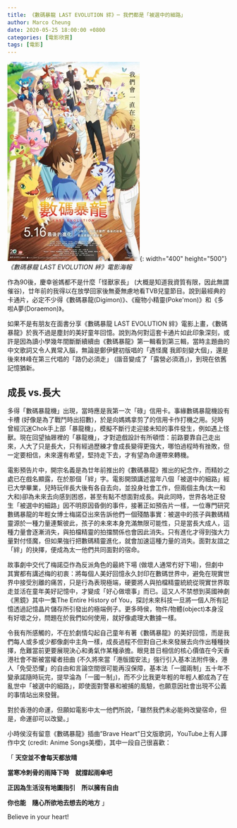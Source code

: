 ```yaml
---
title: 《數碼暴龍 LAST EVOLUTION 絆》─ 我們都是「被選中的細路」
author: Marco Cheung
date: 2020-05-25 18:00:00 +0800
categories: [電影欣賞]
tags: [電影]
---
```


![digimon](/images/digimon.jpg){: width="400" height="500"}
_《數碼暴龍 LAST EVOLUTION 絆》電影海報_

作為90後，慶幸爸媽都不是什麼「怪獸家長」 (大概是知道我資質有限，因此無謂催谷)，廿年前的我得以在放學回家後無憂無慮地看TVB兒童節目。說到最經典的卡通片，必定不少得《數碼暴龍(Digimon)》、《寵物小精靈(Poke'mon)》和《多啦A夢(Doraemon)》。

如果不是有朋友在面書分享《數碼暴龍 LAST EVOLUTION 絆》電影上畫，《數碼暴龍》於我不過是塵封的美好童年回憶。說到為何對這套卡通片如此印象深刻，或許是因為讀小學幾年間斷斷續續由《數碼暴龍》第一輯看到第三輯，當時主題曲的中文歌詞又令人異常入腦，無論是鄭伊健初版唱的「遇怪魔 我即刻變大個」，還是後來林峰在第三代唱的「路仍必須走」 (諧音變成了「露營必須酒」)，到現在依舊記憶猶新。

## 成長 vs.長大

多得「數碼暴龍機」出現，當時應是我第一次「碌」信用卡。事緣數碼暴龍機設有卡槽 (好像是為了戰鬥時出招數)，於是向媽媽拿剪了的信用卡作打機之用。兒時曾經沉迷Chok手上部「暴龍機」，模擬不斷行走迎接未知的事件發生，例如遇上怪獸。現在回望抽屜裡的「暴龍機」，才對遊戲設計有所頓悟：前路要靠自己走出來，人大了只是長大，只有經過歷練才會成長變得更強大，哪怕過程時有挫敗，但一定要相信，未來還有希望，堅持走下去，才有望為命運帶來轉機。

電影預告片中，開宗名義是為廿年前推出的《數碼暴龍》推出的紀念作，而精妙之處已在戲名顯露，在於那個「絆」字。電影開頭講述當年八個「被選中的細路」經已大學畢業，兒時玩伴長大後有各自去向，並投身社會工作，但兩個主角(太一和大和)卻為未來去向感到困惑，甚至有點不想面對成長。與此同時，世界各地正發生「被選中的細路」因不明原因昏倒的事件，接著正如預告片一樣，一位專門研究數碼暴龍的年輕女博士梅諾亞出來告訴他們一個殘酷事實：被選中的孩子與數碼精靈源於一種力量連繫彼此，孩子的未來本身充滿無限可能性，只是當長大成人，這種力量會逐漸消失，與拍檔精靈的拍擋關係也會因此消失。只有進化才得到強大力量對付怪魔，但如果強行把數碼精靈進化，就會加速這種力量的消失。面對友誼之「絆」的抉擇，便成為太一他們共同面對的宿命。

故事劇中交代了梅諾亞作為反派角色的最終下場 (做壞人通常冇好下場)，但劇中其實都有講述梅的初衷：將每個人美好回憶永久封印在數碼世界中，避免在現實世界中接受別離的痛苦，只是行為表現極端，硬要將人與拍檔精靈統統從現實世界取走並活在童年美好記憶中，才變成「好心做壞事」而已。這又人不禁想到英國神劇《黑鏡》其中一集The Entire History of You，探討未來科技一旦將一個人所有記憶透過記憶晶片儲存所引發出的極端例子。更多時侯，物件/物體(object)本身沒有好壞之分，問題在於我們如何使用，就好像處理大數據一樣。

令我有所感觸的，不在於劇情勾起自己童年有著《數碼暴龍》的美好回憶，而是我們每人或多或少都像劇中主角一樣，成長過程不但對自己未來發展去向作出種種抉擇，危難當前更要展現決心和勇氣作某種承擔。眼見昔日相信的核心價值在今天香港社會不斷被當權者扭曲 (不久將來當「港版國安法」強行引入基本法附件後，港人「免受恐懼」的自由和言論空間很可能再沒保障，基本法「一國兩制」五十年不變承諾隨時玩完，提早淪為「一國一制」)，而不少比我更年輕的年輕人都成為了在亂世中「被選中的細路」，即使面對警暴和被捕的風驗，也願意因社會出現不公義的事情站出來發聲。

對於香港的命運，但願如電影中太一他們所說，「雖然我們未必能夠改變宿命，但是，命運卻可以改變。」

小時侯沒有留意《數碼暴龍》插曲”Brave Heart”日文版歌詞，YouTube上有人譯作中文 (credit: Anime Songs美櫻)，其中一段自己很喜歡：

「
**天空並不會每天都放晴**

**當寒冷刺骨的雨降下時　就撐起雨傘吧**

**正因為生活沒有地圖指引　所以擁有自由**

**你也能　隨心所欲地去想去的地方**
」

Believe in your heart!